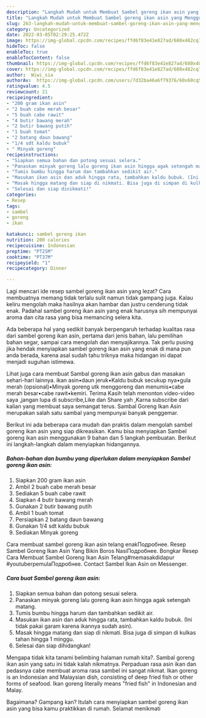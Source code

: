 ```yaml
---
description: "Langkah Mudah untuk Membuat Sambel goreng ikan asin yang Menggugah Selera"
title: "Langkah Mudah untuk Membuat Sambel goreng ikan asin yang Menggugah Selera"
slug: 263-langkah-mudah-untuk-membuat-sambel-goreng-ikan-asin-yang-menggugah-selera
category: Uncategorized
date: 2022-03-05T02:29:25.472Z
image: https://img-global.cpcdn.com/recipes/ffd6f83e41e827ad/680x482cq70/sambel-goreng-ikan-asin-foto-resep-utama.jpg
hideToc: false
enableToc: true
enableTocContent: false
thumbnail: https://img-global.cpcdn.com/recipes/ffd6f83e41e827ad/680x482cq70/sambel-goreng-ikan-asin-foto-resep-utama.jpg
cover: https://img-global.cpcdn.com/recipes/ffd6f83e41e827ad/680x482cq70/sambel-goreng-ikan-asin-foto-resep-utama.jpg
author:  Wiwi_sia
authorAv:  https://img-global.cpcdn.com/users/7d32ba46a6f79376/60x60cq50/avatar.jpg
ratingvalue: 4.5
reviewcount: 21
recipeingredient:
- "200 gram ikan asin"
- "2 buah cabe merah besar"
- "5 buah cabe rawit"
- "4 butir bawang merah"
- "2 butir bawang putih"
- "1 buah tomat"
- "2 batang daun bawang"
- "1/4 sdt kaldu bubuk"
- " Minyak goreng"
recipeinstructions:
- "Siapkan semua bahan dan potong sesuai selera."
- "Panaskan minyak goreng lalu goreng ikan asin hingga agak setengah matang."
- "Tumis bumbu hingga harum dan tambahkan sedikit air."
- "Masukan ikan asin dan aduk hingga rata, tambahkan kaldu bubuk. (Ini tidak pakai garam karena ikannya sudah asin)."
- "Masak hingga matang dan siap di nikmati. Bisa juga di simpan di kulkas tahan hingga 1 minggu."
- "Selesai dan siap dinikmati!"
categories:
- Resep
tags:
- sambel
- goreng
- ikan

katakunci: sambel goreng ikan 
nutrition: 200 calories
recipecuisine: Indonesian
preptime: "PT25M"
cooktime: "PT37M"
recipeyield: "1"
recipecategory: Dinner

---
```



Lagi mencari ide resep sambel goreng ikan asin yang lezat? Cara membuatnya memang tidak terlalu sulit namun tidak gampang juga. Kalau keliru mengolah maka hasilnya akan hambar dan justru cenderung tidak enak. Padahal sambel goreng ikan asin yang enak harusnya sih mempunyai aroma dan cita rasa yang bisa memancing selera kita.


Ada beberapa hal yang sedikit banyak berpengaruh terhadap kualitas rasa dari sambel goreng ikan asin, pertama dari jenis bahan, lalu pemilihan bahan segar, sampai cara mengolah dan menyajikannya. Tak perlu pusing jika hendak menyiapkan sambel goreng ikan asin yang enak di mana pun anda berada, karena asal sudah tahu triknya maka hidangan ini dapat menjadi suguhan istimewa.

Lihat juga cara membuat Sambal goreng ikan asin gabus dan masakan sehari-hari lainnya. ikan asin•daun jeruk•Kaldu bubuk secukup nya•gula merah (opsional)•Minyak goreng utk menggoreng dan menumis•cabe merah besar•cabe rawit•kemiri. Terima Kasih telah menonton video-video saya ,jangan lupa di subscribe,Like dan Share yah ,Karna subscribe dari kalian yang membuat saya semangat terus. Sambal Goreng Ikan Asin merupakan salah satu sambal yang mempunyai banyak penggemar.


Berikut ini ada beberapa cara mudah dan praktis dalam mengolah sambel goreng ikan asin yang siap dikreasikan. Kamu bisa menyiapkan Sambel goreng ikan asin menggunakan 9 bahan dan 5 langkah pembuatan. Berikut ini langkah-langkah dalam menyiapkan hidangannya.

<!--inarticleads1-->

##### Bahan-bahan dan bumbu yang diperlukan dalam menyiapkan Sambel goreng ikan asin:

1. Siapkan 200 gram ikan asin
1. Ambil 2 buah cabe merah besar
1. Sediakan 5 buah cabe rawit
1. Siapkan 4 butir bawang merah
1. Gunakan 2 butir bawang putih
1. Ambil 1 buah tomat
1. Persiapkan 2 batang daun bawang
1. Gunakan 1/4 sdt kaldu bubuk
1. Sediakan  Minyak goreng


Cara membuat sambel goreng ikan asin telang enakПодробнее. Resep Sambel Goreng Ikan Asin Yang Bikin Boros NasiПодробнее. Bongkar Resep Cara Membuat Sambel Goreng Ikan Asin Telang#memasakdidapur #youtuberpemulaПодробнее. Contact Sambel Ikan Asin on Messenger. 

<!--inarticleads2-->

##### Cara buat Sambel goreng ikan asin:

1. Siapkan semua bahan dan potong sesuai selera.
1. Panaskan minyak goreng lalu goreng ikan asin hingga agak setengah matang.
1. Tumis bumbu hingga harum dan tambahkan sedikit air.
1. Masukan ikan asin dan aduk hingga rata, tambahkan kaldu bubuk. (Ini tidak pakai garam karena ikannya sudah asin).
1. Masak hingga matang dan siap di nikmati. Bisa juga di simpan di kulkas tahan hingga 1 minggu.
1. Selesai dan siap dihidangkan!

Mengapa tidak kita tanami belimbing halaman rumah kita?. Sambal goreng ikan asin yang satu ini tidak kalah nikmatnya. Perpaduan rasa asin ikan dan pedasnya cabe membuat aroma rasa sambel ini sangat nikmat. Ikan goreng is an Indonesian and Malaysian dish, consisting of deep fried fish or other forms of seafood. Ikan goreng literally means &#34;fried fish&#34; in Indonesian and Malay. 

Bagaimana? Gampang kan? Itulah cara menyiapkan sambel goreng ikan asin yang bisa kamu praktikkan di rumah. Selamat menikmati
